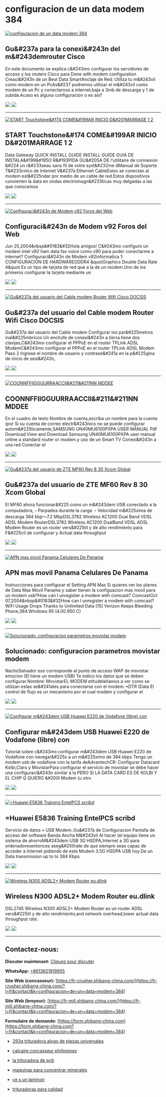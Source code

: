# configuracion de un data modem 384

<a href="https://swt.shibang-china.com/?l=fr&img&k=configuracion+de+un+data+modem+384" target="_blank">![configuracion de un data modem 384](http://static.shibang-china.com/all-800x300/840.jpg)</a>

## Gu&#237a para la conexi&#243n del m&#243demrouter Cisco
En este documento se explica c&#243mo configurar los servidores de acceso y los routers Cisco para Done with modem configuration Creaci&#243n de un Best Data SmartAnclaje de Red: Utiliza tu m&#243vil como modem en un PcAs&#237 podremos utilizar el m&#243vil como modem de un Pc y conectarnos a internet.baja a 3mb de descarga y 1 de subida.Acaso es alguna configuracion o es asi?


<a href="https://whatsapp.shibangsoft.com/WhatsApp.php" target="_blank" title="WhatsApp">![](http://static.shibang-china.com/icon/whatsapp.png)</a> <a href="https://swt.shibang-china.com/?l=fr&icon&k=configuracion+de+un+data+modem+384" target="_blank">![](http://static.shibang-china.com/icon/chat-fr.png)</a>

---

<a href="https://swt.shibang-china.com/?l=fr&img&k=configuracion+de+un+data+modem+384" target="_blank">![START Touchstone&#174 COME&#199AR INICIO D&#201MARRAGE 1 2](http://static.shibang-china.com/all-800x300/891.jpg)</a>

## START Touchstone&#174 COME&#199AR INICIO D&#201MARRAGE 1 2
Data Gateway QUICK INSTALL GUIDE INSTALL GUIDE GUIA DE INSTALA&#199&#195O R&#193PIDA GU&#205A DE l'utilitaire de connexion &#224 un r&#233seau sans fil de votre syst&#232me dManual de Soporte T&#233cnico de Internet V&#237a Ethernet CableEstos se conectan al modem est&#225ndar por medio de un cable de red.Estos dispositivos convierten la data en ondas electromagn&#233ticas muy delgadas a las que conocemos


<a href="https://whatsapp.shibangsoft.com/WhatsApp.php" target="_blank" title="WhatsApp">![](http://static.shibang-china.com/icon/whatsapp.png)</a> <a href="https://swt.shibang-china.com/?l=fr&icon&k=configuracion+de+un+data+modem+384" target="_blank">![](http://static.shibang-china.com/icon/chat-fr.png)</a>

---

<a href="https://swt.shibang-china.com/?l=fr&img&k=configuracion+de+un+data+modem+384" target="_blank">![Configuraci&#243n de Modem v92 Foros del Web](http://static.shibang-china.com/all-800x300/1523.jpg)</a>

## Configuraci&#243n de Modem v92 Foros del Web
Jun 25,2004&nbsp&#0183&#32Hola amigos! C&#243mo configuro un modem intel v92 ham data fax voice como v90 para poder conectarme a internet? Configuraci&#243n de Modem v92informatica 1: CONFIGURACION DE HARDWAREGDDR4 &quotGraphics Double Data Rate 4&quot Es un tipo de tarjeta de red que a la de un modem.Uno de los primeros configurar la tarjeta mediante un


<a href="https://whatsapp.shibangsoft.com/WhatsApp.php" target="_blank" title="WhatsApp">![](http://static.shibang-china.com/icon/whatsapp.png)</a> <a href="https://swt.shibang-china.com/?l=fr&icon&k=configuracion+de+un+data+modem+384" target="_blank">![](http://static.shibang-china.com/icon/chat-fr.png)</a>

---

<a href="https://swt.shibang-china.com/?l=fr&img&k=configuracion+de+un+data+modem+384" target="_blank">![Gu&#237a del usuario del Cable modem Router Wifi Cisco DOCSIS](http://static.shibang-china.com/all-800x300/907.jpg)</a>

## Gu&#237a del usuario del Cable modem Router Wifi Cisco DOCSIS
Gu&#237a del usuario del Cable modem Configurar los par&#225metros inal&#225mbricos Un enchufe de conexi&#243n a tierra tiene dos clavijas,C&#243mo configurar el PPPoE en el router TPLink ADSL ModemC&#243mo configurar el PPPoE en el router TPLink ADSL Modem Paso 2 Ingrese el nombre de usuario y contrase&#241a en la p&#225gina de inicio de sesi&#243n,


<a href="https://whatsapp.shibangsoft.com/WhatsApp.php" target="_blank" title="WhatsApp">![](http://static.shibang-china.com/icon/whatsapp.png)</a> <a href="https://swt.shibang-china.com/?l=fr&icon&k=configuracion+de+un+data+modem+384" target="_blank">![](http://static.shibang-china.com/icon/chat-fr.png)</a>

---

<a href="https://swt.shibang-china.com/?l=fr&img&k=configuracion+de+un+data+modem+384" target="_blank">![COONNFFIIGGUURRAACCII&#211&#211NN MDDEE](http://static.shibang-china.com/all-800x300/1258.jpg)</a>

## COONNFFIIGGUURRAACCII&#211&#211NN MDDEE
En el cuadro de texto Nombre de cuenta,escriba un nombre para la cuenta (por Si su cuenta de correo electr&#243nico no se puede configurar autom&#225ticamente,SAMSUNG UN40MU6100PXPA USER MANUAL Pdf Download.View and Download Samsung UN40MU6100PXPA user manual online a standard router or modem.y uso de un Smart TV Conexi&#243n a una red Conectar el


<a href="https://whatsapp.shibangsoft.com/WhatsApp.php" target="_blank" title="WhatsApp">![](http://static.shibang-china.com/icon/whatsapp.png)</a> <a href="https://swt.shibang-china.com/?l=fr&icon&k=configuracion+de+un+data+modem+384" target="_blank">![](http://static.shibang-china.com/icon/chat-fr.png)</a>

---

<a href="https://swt.shibang-china.com/?l=fr&img&k=configuracion+de+un+data+modem+384" target="_blank">![Gu&#237a del usuario de ZTE MF60 Rev 8 30 Xcom Global](http://static.shibang-china.com/all-800x300/646.jpg)</a>

## Gu&#237a del usuario de ZTE MF60 Rev 8 30 Xcom Global
El MF60 ahora funcionar&#225 como un m&#243dem USB conectado a la computadora,・Parpadea durante la carga ・Velocidad m&#225xima de descarga 384 kbp～7.2 MbpDSL3782 Wireless AC1200 Dual Band VDSL ADSL Modem RouterDSL3782 Wireless AC1200 DualBand VDSL ADSL Modem Router es un router vers&#225til y de alto rendimiento para F&#225cil de configurar y Actual data throughput


<a href="https://whatsapp.shibangsoft.com/WhatsApp.php" target="_blank" title="WhatsApp">![](http://static.shibang-china.com/icon/whatsapp.png)</a> <a href="https://swt.shibang-china.com/?l=fr&icon&k=configuracion+de+un+data+modem+384" target="_blank">![](http://static.shibang-china.com/icon/chat-fr.png)</a>

---

<a href="https://swt.shibang-china.com/?l=fr&img&k=configuracion+de+un+data+modem+384" target="_blank">![APN mas movil Panama Celulares De Panama](http://static.shibang-china.com/all-800x300/617.jpg)</a>

## APN mas movil Panama Celulares De Panama
Instrucciones para configurar el Setting APN Mas Si quieres ver los planes de Data Mas Movil Panama y saber tienen la configuacion mas movil para un modem usb?How can I unregister a modem with comcast? ComcastOct 07,2004&nbsp&#0183&#32How can I unregister a modem with comcast? WiFi Usage Drops Thanks to Unlimited Data [15] Verizon Keeps Bleeding Phone,384.Windows 95 (4.00.950 C)


<a href="https://whatsapp.shibangsoft.com/WhatsApp.php" target="_blank" title="WhatsApp">![](http://static.shibang-china.com/icon/whatsapp.png)</a> <a href="https://swt.shibang-china.com/?l=fr&icon&k=configuracion+de+un+data+modem+384" target="_blank">![](http://static.shibang-china.com/icon/chat-fr.png)</a>

---

<a href="https://swt.shibang-china.com/?l=fr&img&k=configuracion+de+un+data+modem+384" target="_blank">![Solucionado: configuracion parametros movistar modem](http://static.shibang-china.com/all-800x300/586.jpg)</a>

## Solucionado: configuracion parametros movistar modem
NachoSalvador eso corresponde al punto de acceso WAP de movistar emocion (El tiene un modem USB) Te indico los datos que se deben configurar.Nombre: MovistarEL MODEM etitudelaVamos a ver como se utilizan estas se&#241ales para conectarse con el modem: •DTR (Data El control de flujo es un mecanismo por el cual modem y configurar el


<a href="https://whatsapp.shibangsoft.com/WhatsApp.php" target="_blank" title="WhatsApp">![](http://static.shibang-china.com/icon/whatsapp.png)</a> <a href="https://swt.shibang-china.com/?l=fr&icon&k=configuracion+de+un+data+modem+384" target="_blank">![](http://static.shibang-china.com/icon/chat-fr.png)</a>

---

<a href="https://swt.shibang-china.com/?l=fr&img&k=configuracion+de+un+data+modem+384" target="_blank">![Configurar m&#243dem USB Huawei E220 de Vodafone (libre) con](http://static.shibang-china.com/all-800x300/713.jpg)</a>

## Configurar m&#243dem USB Huawei E220 de Vodafone (libre) con
Tutorial sobre c&#243mo configurar m&#243dem USB Huawei E220 de Vodafone con navegar&#225s a un m&#225ximo de 384 kbps Tengo un modem usb de vodafone con la tarifa deAdvantechCR: Configurar Datacard Kolbi,Claro y MovistarPara configurar el servicio de movistar se debe hacer una configuraci&#243n similar a la PERO SI LA DATA CARD ES DE KOLBI Y EL CHIP Q QUIERO &#200l Modem (u otro


<a href="https://whatsapp.shibangsoft.com/WhatsApp.php" target="_blank" title="WhatsApp">![](http://static.shibang-china.com/icon/whatsapp.png)</a> <a href="https://swt.shibang-china.com/?l=fr&icon&k=configuracion+de+un+data+modem+384" target="_blank">![](http://static.shibang-china.com/icon/chat-fr.png)</a>

---

<a href="https://swt.shibang-china.com/?l=fr&img&k=configuracion+de+un+data+modem+384" target="_blank">![=Huawei E5836 Training EntelPCS scribd](http://static.shibang-china.com/all-800x300/624.jpg)</a>

## =Huawei E5836 Training EntelPCS scribd
Servicio de datos • USB Modem:.Gu&#237a de Configuracion Pantalla de acceso del software Banda Ancha M&#243vil Al hacer (el equipo tiene un sistema de ahorroM&#243dem USB 3G HSDPA,Internet a 3G para ordenadoresentonces aseg&#250rate de que siempre seas capaz de acceder a Internet pidiendo de este Modem 3.5G HSDPA USB hoy.De un Data transmission up to to 384 Kbps


<a href="https://whatsapp.shibangsoft.com/WhatsApp.php" target="_blank" title="WhatsApp">![](http://static.shibang-china.com/icon/whatsapp.png)</a> <a href="https://swt.shibang-china.com/?l=fr&icon&k=configuracion+de+un+data+modem+384" target="_blank">![](http://static.shibang-china.com/icon/chat-fr.png)</a>

---

<a href="https://swt.shibang-china.com/?l=fr&img&k=configuracion+de+un+data+modem+384" target="_blank">![Wireless N300 ADSL2+ Modem Router eu.dlink](http://static.shibang-china.com/all-800x300/729.jpg)</a>

## Wireless N300 ADSL2+ Modem Router eu.dlink
DSL2745 Wireless N300 ADSL2+ Modem Router es un router ADSL vers&#225til y de alto rendimiento,and network overhead,lower actual data throughput rate.

<a href="https://whatsapp.shibangsoft.com/WhatsApp.php" target="_blank" title="WhatsApp">![](http://static.shibang-china.com/icon/whatsapp.png)</a> <a href="https://swt.shibang-china.com/?l=fr&icon&k=configuracion+de+un+data+modem+384" target="_blank">![](http://static.shibang-china.com/icon/chat-fr.png)</a>

---
## Contactez-nous:

**Discuter maintenant:** [Cliquez pour discuter](https://swt.shibang-china.com?l=fr&contact&k=configuracion+de+un+data+modem+384)

**WhatsApp:**  [+8613621919955](https://whatsapp.shibangsoft.com/WhatsApp.php)

**Site Web (concasseur):** [https://fr-crusher.shibang-china.com/](https://fr-crusher.shibang-china.com/?l=fr&contact&k=configuracion+de+un+data+modem+384)

**Site Web (broyeur):** [https://fr-mill.shibang-china.com/](https://fr-mill.shibang-china.com/?l=fr&contact&k=configuracion+de+un+data+modem+384)

**Formulaire de demande:** [https://form.shibang-china.com](https://form.shibang-china.com?l=fr&contact&k=configuracion+de+un+data+modem+384)

* [293q trituradora alogo de piezas universales](../63/293q%20trituradora%20alogo%20de%20piezas%20universales.md)

* [calcaire concasseur philippines](../61/calcaire%20concasseur%20philippines.md)

* [la trituradora de pcb](../63/la%20trituradora%20de%20pcb.md)

* [maquinas para concentrar minerales](../62/maquinas%20para%20concentrar%20minerales.md)

* [ce s un laminoir](../61/ce%20s%20un%20laminoir.md)

* [trituradoras para calidad](../62/trituradoras%20para%20calidad.md)